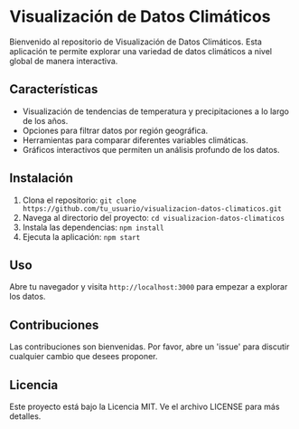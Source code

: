 # Visualización de Datos Climáticos

Bienvenido al repositorio de Visualización de Datos Climáticos. Esta aplicación te permite explorar una variedad de datos climáticos a nivel global de manera interactiva.

## Características
- Visualización de tendencias de temperatura y precipitaciones a lo largo de los años.
- Opciones para filtrar datos por región geográfica.
- Herramientas para comparar diferentes variables climáticas.
- Gráficos interactivos que permiten un análisis profundo de los datos.

## Instalación
1. Clona el repositorio: `git clone https://github.com/tu_usuario/visualizacion-datos-climaticos.git`
2. Navega al directorio del proyecto: `cd visualizacion-datos-climaticos`
3. Instala las dependencias: `npm install`
4. Ejecuta la aplicación: `npm start`

## Uso
Abre tu navegador y visita `http://localhost:3000` para empezar a explorar los datos.

## Contribuciones
Las contribuciones son bienvenidas. Por favor, abre un 'issue' para discutir cualquier cambio que desees proponer.

## Licencia
Este proyecto está bajo la Licencia MIT. Ve el archivo LICENSE para más detalles.
